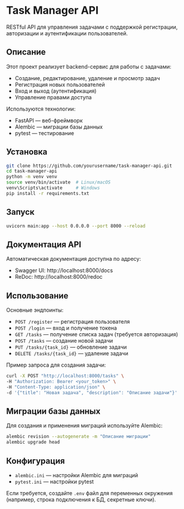 # Task Manager API

RESTful API для управления задачами с поддержкой регистрации, авторизации и аутентификации пользователей.

## Описание

Этот проект реализует backend-сервис для работы с задачами:
- Создание, редактирование, удаление и просмотр задач
- Регистрация новых пользователей
- Вход и выход (аутентификация)
- Управление правами доступа

Используются технологии:
- FastAPI — веб-фреймворк
- Alembic — миграции базы данных
- pytest — тестирование

## Установка

```bash
git clone https://github.com/yourusername/task-manager-api.git
cd task-manager-api
python -m venv venv
source venv/bin/activate  # Linux/macOS
venv\Scripts\activate     # Windows
pip install -r requirements.txt
```

## Запуск

```bash
uvicorn main:app --host 0.0.0.0 --port 8000 --reload
```

## Документация API

Автоматическая документация доступна по адресу:

- Swagger UI: http://localhost:8000/docs
- ReDoc: http://localhost:8000/redoc

## Использование

Основные эндпоинты:

- `POST /register` — регистрация пользователя
- `POST /login` — вход и получение токена
- `GET /tasks` — получение списка задач (требуется авторизация)
- `POST /tasks` — создание новой задачи
- `PUT /tasks/{task_id}` — обновление задачи
- `DELETE /tasks/{task_id}` — удаление задачи

Пример запроса для создания задачи:

```bash
curl -X POST "http://localhost:8000/tasks" \
-H "Authorization: Bearer <your_token>" \
-H "Content-Type: application/json" \
-d '{"title": "Новая задача", "description": "Описание задачи"}'
```

## Миграции базы данных

Для создания и применения миграций используйте Alembic:

```bash
alembic revision --autogenerate -m "Описание миграции"
alembic upgrade head
```

## Конфигурация

- `alembic.ini` — настройки Alembic для миграций
- `pytest.ini` — настройки pytest

Если требуется, создайте `.env` файл для переменных окружения (например, строка подключения к БД, секретные ключи).